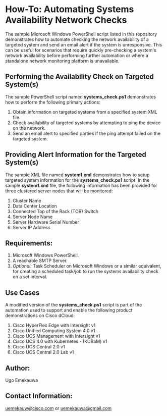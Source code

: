 # How-To: Automating Systems Availability Network Checks

The sample Microsoft Windows PowerShell script listed in this repository demonstrates how to automate checking the network availability of a targeted system and send an email alert if the system is unresponsive. This can be useful for scenarios that require quickly pre-checking a system's network availability before performing further automation or where a standalone network monitoring platform is unavailable.

## Performing the Availability Check on Targeted System(s)
The sample PowerShell script named **systems_check.ps1** demonstrates how to perform the following primary actions:
1. Obtain information on targeted systems from a specified system XML file.
2. Check availability of targeted systems by attempting to ping the device on the network.
3. Send an email alert to specified parties if the ping attempt failed on the targeted system.

## Providing Alert Information for the Targeted System(s)
The sample XML file named **system1.xml** demonstrates how to setup targeted system information for the **systems_check.ps1** script. In the sample **system1.xml** file, the following information has been provided for three clustered server nodes that will be monitored:
1. Cluster Name
2. Data Center Location
3. Connected Top of the Rack (TOR) Switch
4. Server Node Name
5. Server Hardware Serial Number
6. Server IP Address

## Requirements:
1. Microsoft Windows PowerShell.
2. A reachable SMTP Server.
3. _Optional:_ Task Scheduler on Microsoft Windows or a similar equivalent, for creating a scheduled task/job to run the systems availability check on a set interval.

## Use Cases
A modified version of the **systems_check.ps1** script is part of the automation used to support and enable the following product demonstrations on Cisco dCloud:
1. Cisco HyperFlex Edge with Intersight v1
2. Cisco Unified Computing System 4.0 v1
3. Cisco UCS Management with Intersight v1
4. Cisco UCS 4.0 with Kubernetes - (KUBaM) v1
5. Cisco UCS Central 2.0 v1
6. Cisco UCS Central 2.0 Lab v1

## Author:
Ugo Emekauwa

## Contact Information:
uemekauw@cisco.com or uemekauwa@gmail.com
